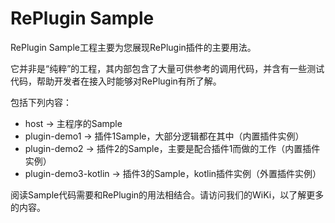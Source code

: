 # RePlugin Sample

RePlugin Sample工程主要为您展现RePlugin插件的主要用法。

它并非是“纯粹”的工程，其内部包含了大量可供参考的调用代码，并含有一些测试代码，帮助开发者在接入时能够对RePlugin有所了解。

包括下列内容：

* host → 主程序的Sample
* plugin-demo1 → 插件1Sample，大部分逻辑都在其中（内置插件实例）   
* plugin-demo2 → 插件2的Sample，主要是配合插件1而做的工作（内置插件实例）
* plugin-demo3-kotlin → 插件3的Sample，kotlin插件实例（外置插件实例）

阅读Sample代码需要和RePlugin的用法相结合。请访问我们的WiKi，以了解更多的内容。
